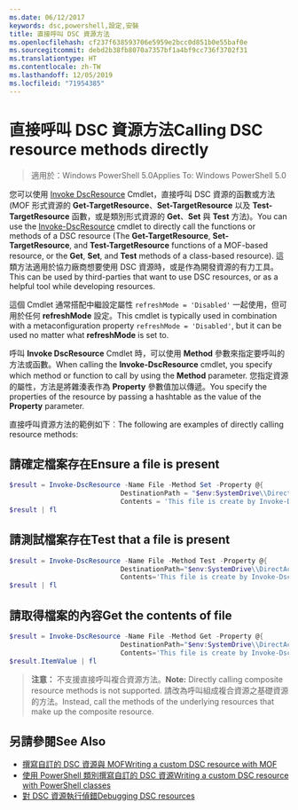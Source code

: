 ```yaml
---
ms.date: 06/12/2017
keywords: dsc,powershell,設定,安裝
title: 直接呼叫 DSC 資源方法
ms.openlocfilehash: cf237f638593706e5959e2bcc0d851b0e55baf0e
ms.sourcegitcommit: debd2b38fb8070a7357bf1a4bf9cc736f3702f31
ms.translationtype: HT
ms.contentlocale: zh-TW
ms.lasthandoff: 12/05/2019
ms.locfileid: "71954385"
---
```

# <a name="calling-dsc-resource-methods-directly"></a><span data-ttu-id="ac640-103">直接呼叫 DSC 資源方法</span><span class="sxs-lookup"><span data-stu-id="ac640-103">Calling DSC resource methods directly</span></span>

><span data-ttu-id="ac640-104">適用於：Windows PowerShell 5.0</span><span class="sxs-lookup"><span data-stu-id="ac640-104">Applies To: Windows PowerShell 5.0</span></span>

<span data-ttu-id="ac640-105">您可以使用 [Invoke DscResource](/powershell/module/PSDesiredStateConfiguration/Invoke-DscResource) Cmdlet，直接呼叫 DSC 資源的函數或方法 (MOF 形式資源的 **Get-TargetResource**、**Set-TargetResource** 以及 **Test-TargetResource** 函數，或是類別形式資源的 **Get**、**Set** 與 **Test** 方法)。</span><span class="sxs-lookup"><span data-stu-id="ac640-105">You can use the [Invoke-DscResource](/powershell/module/PSDesiredStateConfiguration/Invoke-DscResource) cmdlet to directly call the functions or methods of a DSC resource (The **Get-TargetResource**, **Set-TargetResource**, and **Test-TargetResource** functions of a MOF-based resource, or the **Get**, **Set**, and **Test** methods of a class-based resource).</span></span>
<span data-ttu-id="ac640-106">這類方法適用於協力廠商想要使用 DSC 資源時，或是作為開發資源的有力工具。</span><span class="sxs-lookup"><span data-stu-id="ac640-106">This can be used by third-parties that want to use DSC resources, or as a helpful tool while developing resources.</span></span>

<span data-ttu-id="ac640-107">這個 Cmdlet 通常搭配中繼設定屬性 `refreshMode = 'Disabled'` 一起使用，但可用於任何 **refreshMode** 設定。</span><span class="sxs-lookup"><span data-stu-id="ac640-107">This cmdlet is typically used in combination with a metaconfiguration property `refreshMode = 'Disabled'`, but it can be used no matter what **refreshMode** is set to.</span></span>

<span data-ttu-id="ac640-108">呼叫 **Invoke DscResource** Cmdlet 時，可以使用 **Method** 參數來指定要呼叫的方法或函數。</span><span class="sxs-lookup"><span data-stu-id="ac640-108">When calling the **Invoke-DscResource** cmdlet, you specify which method or function to call by using the **Method** parameter.</span></span> <span data-ttu-id="ac640-109">您指定資源的屬性，方法是將雜湊表作為 **Property** 參數值加以傳遞。</span><span class="sxs-lookup"><span data-stu-id="ac640-109">You specify the properties of the resource by passing a hashtable as the value of the **Property** parameter.</span></span>

<span data-ttu-id="ac640-110">直接呼叫資源方法的範例如下︰</span><span class="sxs-lookup"><span data-stu-id="ac640-110">The following are examples of directly calling resource methods:</span></span>

## <a name="ensure-a-file-is-present"></a><span data-ttu-id="ac640-111">請確定檔案存在</span><span class="sxs-lookup"><span data-stu-id="ac640-111">Ensure a file is present</span></span>

```powershell
$result = Invoke-DscResource -Name File -Method Set -Property @{
                            DestinationPath = "$env:SystemDrive\\DirectAccess.txt";
                            Contents = 'This file is create by Invoke-DscResource'} -Verbose
$result | fl
```

## <a name="test-that-a-file-is-present"></a><span data-ttu-id="ac640-112">請測試檔案存在</span><span class="sxs-lookup"><span data-stu-id="ac640-112">Test that a file is present</span></span>

```powershell
$result = Invoke-DscResource -Name File -Method Test -Property @{
                            DestinationPath="$env:SystemDrive\\DirectAccess.txt";
                            Contents='This file is create by Invoke-DscResource'} -Verbose
$result | fl
```

## <a name="get-the-contents-of-file"></a><span data-ttu-id="ac640-113">請取得檔案的內容</span><span class="sxs-lookup"><span data-stu-id="ac640-113">Get the contents of file</span></span>

```powershell
$result = Invoke-DscResource -Name File -Method Get -Property @{
                            DestinationPath="$env:SystemDrive\\DirectAccess.txt";
                            Contents='This file is create by Invoke-DscResource'} -Verbose
$result.ItemValue | fl
```

><span data-ttu-id="ac640-114">**注意：** 不支援直接呼叫複合資源方法。</span><span class="sxs-lookup"><span data-stu-id="ac640-114">**Note:** Directly calling composite resource methods is not supported.</span></span> <span data-ttu-id="ac640-115">請改為呼叫組成複合資源之基礎資源的方法。</span><span class="sxs-lookup"><span data-stu-id="ac640-115">Instead, call the methods of the underlying resources that make up the composite resource.</span></span>

## <a name="see-also"></a><span data-ttu-id="ac640-116">另請參閱</span><span class="sxs-lookup"><span data-stu-id="ac640-116">See Also</span></span>
- [<span data-ttu-id="ac640-117">撰寫自訂的 DSC 資源與 MOF</span><span class="sxs-lookup"><span data-stu-id="ac640-117">Writing a custom DSC resource with MOF</span></span>](../resources/authoringResourceMOF.md)
- [<span data-ttu-id="ac640-118">使用 PowerShell 類別撰寫自訂的 DSC 資源</span><span class="sxs-lookup"><span data-stu-id="ac640-118">Writing a custom DSC resource with PowerShell classes</span></span>](../resources/authoringResourceClass.md)
- [<span data-ttu-id="ac640-119">對 DSC 資源執行偵錯</span><span class="sxs-lookup"><span data-stu-id="ac640-119">Debugging DSC resources</span></span>](../troubleshooting/debugResource.md)